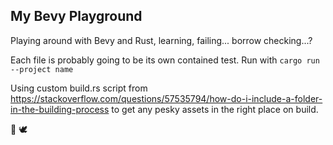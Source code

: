 My Bevy Playground
---
Playing around with Bevy and Rust, learning, failing... borrow checking...?

Each file is probably going to be its own contained test.
Run with ``cargo run --project name``

Using custom build.rs script from https://stackoverflow.com/questions/57535794/how-do-i-include-a-folder-in-the-building-process to get any pesky assets in the right place on build.

:crab: 	:dove: